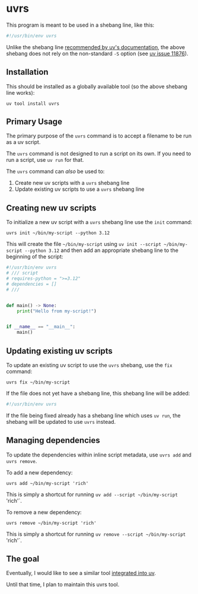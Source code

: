 # uvrs

This program is meant to be used in a shebang line, like this:

```python
#!/usr/bin/env uvrs
```

Unlike the shebang line [recommended by uv's documentation][uv shebang], the above shebang does not rely on the non-standard `-S` option (see [uv issue 11876][11876]).


## Installation

This should be installed as a globally available tool (so the above shebang line works):

```console
uv tool install uvrs
```


## Primary Usage

The primary purpose of the `uvrs` command is to accept a filename to be run as a uv script.

The `uvrs` command is not designed to run a script on its own.
If you need to run a script, use `uv run` for that.

The `uvrs` command can *also* be used to:

1. Create new uv scripts with a `uvrs` shebang line
2. Update existing uv scripts to use a `uvrs` shebang line


## Creating new uv scripts

To initialize a new uv script with a `uvrs` shebang line use the `init` command:

```console
uvrs init ~/bin/my-script --python 3.12
```

This will create the file `~/bin/my-script` using `uv init --script ~/bin/my-script --python 3.12` and then add an appropriate shebang line to the beginning of the script:

```python
#!/usr/bin/env uvrs
# /// script
# requires-python = ">=3.12"
# dependencies = []
# ///


def main() -> None:
    print("Hello from my-script!")


if __name__ == "__main__":
    main()
```


## Updating existing uv scripts

To update an existing uv script to use the `uvrs` shebang, use the `fix` command:

```console
uvrs fix ~/bin/my-script
```

If the file does not yet have a shebang line, this shebang line will be added:

```python
#!/usr/bin/env uvrs
```

If the file being fixed already has a shebang line which uses `uv run`, the shebang will be updated to use `uvrs` instead.


## Managing dependencies

To update the dependencies within inline script metadata, use `uvrs add` and `uvrs remove`.

To add a new dependency:

```console
uvrs add ~/bin/my-script 'rich'
```

This is simply a shortcut for running `uv add --script ~/bin/my-script` 'rich'`.

To remove a new dependency:

```console
uvrs remove ~/bin/my-script 'rich'
```

This is simply a shortcut for running `uv remove --script ~/bin/my-script` 'rich'`.


## The goal

Eventually, I would like to see a similar tool [integrated into uv][16241].

Until that time, I plan to maintain this uvrs tool.


[uv shebang]: https://docs.astral.sh/uv/guides/scripts/#using-a-shebang-to-create-an-executable-file
[11876]: https://github.com/astral-sh/uv/issues/11876
[16241]: https://github.com/astral-sh/uv/issues/16241
